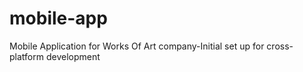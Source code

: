 # mobile-app
Mobile Application for Works Of Art company-Initial set up for cross-platform development
